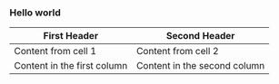 


### Hello world

First Header | Second Header
------------ | -------------
Content from cell 1 | Content from cell 2
Content in the first column | Content in the second column




